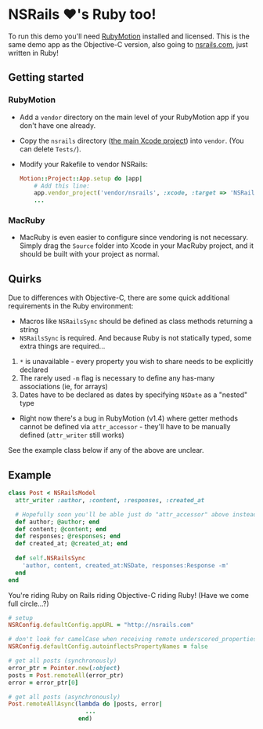 NSRails ♥'s Ruby too!
====================

To run this demo you'll need [RubyMotion](http://www.rubymotion.com/) installed and licensed. This is the same demo app as the Objective-C version, also going to [nsrails.com](http://nsrails.com), just written in Ruby!

Getting started
-------

### RubyMotion

* Add a `vendor` directory on the main level of your RubyMotion app if you don't have one already.
* Copy the `nsrails` directory ([the main Xcode project](https://github.com/dingbat/nsrails/tree/master/nsrails)) into `vendor`. (You can delete `Tests/`).
* Modify your Rakefile to vendor NSRails:

  ```ruby
  Motion::Project::App.setup do |app|
      # Add this line:
      app.vendor_project('vendor/nsrails', :xcode, :target => 'NSRails', :headers_dir => 'Source')
      ...
  ```

### MacRuby

* MacRuby is even easier to configure since vendoring is not necessary. Simply drag the `Source` folder into Xcode in your MacRuby project, and it should be built with your project as normal.

Quirks
---------

Due to differences with Objective-C, there are some quick additional requirements in the Ruby environment:

* Macros like `NSRailsSync` should be defined as class methods returning a string
* `NSRailsSync` is required. And because Ruby is not statically typed, some extra things are required...
 1. `*` is unavailable - every property you wish to share needs to be explicitly declared
 2. The rarely used `-m` flag is necessary to define any has-many associations (ie, for arrays)
 3. Dates have to be declared as dates by specifying `NSDate` as a "nested" type
* Right now there's a bug in RubyMotion (v1.4) where getter methods cannot be defined via `attr_accessor` - they'll have to be manually defined (`attr_writer` still works)

See the example class below if any of the above are unclear.

Example
--------

```ruby
class Post < NSRailsModel
  attr_writer :author, :content, :responses, :created_at

  # Hopefully soon you'll be able just do "attr_accessor" above instead of this
  def author; @author; end  
  def content; @content; end
  def responses; @responses; end
  def created_at; @created_at; end
  
  def self.NSRailsSync
    'author, content, created_at:NSDate, responses:Response -m'
  end
end
```

You're riding Ruby on Rails riding Objective-C riding Ruby! (Have we come full circle...?)

```ruby
# setup
NSRConfig.defaultConfig.appURL = "http://nsrails.com"

# don't look for camelCase when receiving remote underscored_properties
NSRConfig.defaultConfig.autoinflectsPropertyNames = false

# get all posts (synchronously)
error_ptr = Pointer.new(:object)
posts = Post.remoteAll(error_ptr)
error = error_ptr[0]

# get all posts (asynchronously)
Post.remoteAllAsync(lambda do |posts, error| 
                      ...
                    end)
```